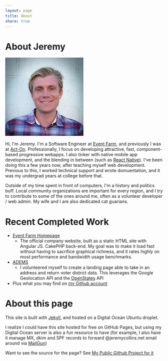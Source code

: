 ```yaml
---
layout: page
title: About
share: true
---
```


# About Jeremy

<img src="/images/mugshot.jpg" alt="Jeremy Collins" class="mugshot">

Hi, I'm Jeremy. I'm a Software Engineer at [Event Farm](eventfarm.com), and previously I was at [Act-On](act-on.com). Professionally, I focus on developing attractive, fast, component-based progressive webapps. I also tinker with native mobile app development, and the blending in between (such as [React Native](https://facebook.github.io/react-native/)). I've been doing this a few years now, after teaching myself web development. Previous to this, I worked technical support and wrote domuentation, and it was my undergrad years at college before that. 

Outside of my time spent in front of computers, I'm a history and politics buff. Local community organizations are important for every region, and I try to contribute to some of the ones around me, often as a volunteer developer / web admin. My wife and I are also dedicated cat guarians.

# Recent Completed Work
* [Event Farm Homepage](eventfarm.com)
    * The official company website, built as a static HTML site with Angular JS. CakePHP back-end. My goal was to make it load fast without having to sacrifice graphical richness, and it rates highly on most performance and bandwidth usage benchmarks.
* [ADEMS](adems2017.vote)
    * I volunteered myself to create a landing page able to take in an address and return voter district data. This leverages the Google Geolocation API and the [OpenStates](https://openstates.org) API
* Plus what you may find on [my Github account](https://github.com/jdodsoncollins)

# About this page

This site is built with [Jekyll](https://jekyllrb.com), and hosted on a Digital Ocean Ubuntu droplet. 

I realize I could have this site hosted for free on GitHub Pages, but using my Digital Ocean server is also a fun resource to have (for example, I also have it manage MX, dkim and SPF records to forward @jeremycollins.net email around via [MailGun](https://mailgun.com))

Want to see the source for the page? See [My Public Github Project for it](https://github.com/jdodsoncollins/JeremyCollinsDotNet)

